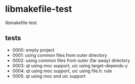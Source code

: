 # libmakefile-test

libmakefile-test

## tests

- 0000: empty project
- 0001: using common files from outer directory
- 0002: using common files from outer (far away) directory
- 0003: qt using moc support, uic using target-depends-y
- 0004: qt using moc support, uic using file.h: rule
- 0005: qt using moc and uic support

